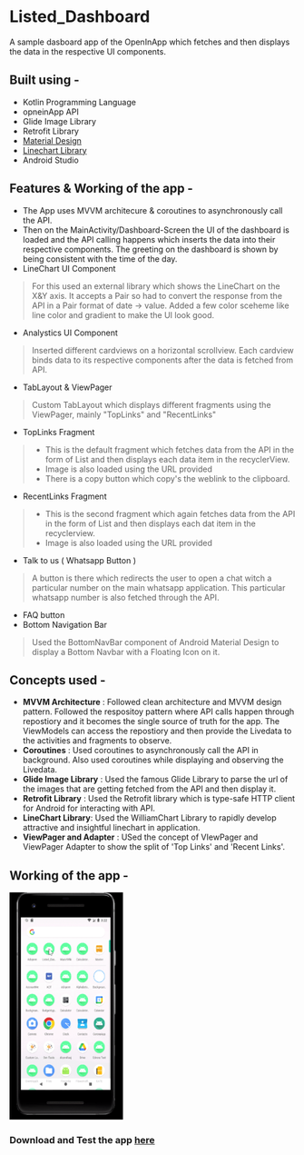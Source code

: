 # Listed_Dashboard
A sample dasboard app of the OpenInApp which fetches and then displays the data in the respective UI components. 

## Built using - 
- Kotlin Programming Language
- opneinApp API
- Glide Image Library
- Retrofit Library
- [Material Design](https://m2.material.io/components/app-bars-bottom/android#anatomy-and-key-properties) 
- [Linechart Library](https://github.com/diogobernardino/williamchart)
- Android Studio

## Features & Working of the app - 
- The App uses MVVM architecure & coroutines to asynchronously call the API. 
- Then on the MainActivity/Dashboard-Screen the UI of the dashboard is loaded and the API calling happens which inserts the data into their respective components. The greeting on the dashboard is shown by being consistent with the time of the day. 
- LineChart UI Component 
> For this used an external library which shows the LineChart on the X&Y axis. It accepts a Pair so had to convert the response from the API in a Pair format of date -> value. Added a few color sceheme like line color and gradient to make the UI look good.
- Analystics UI Component 
> Inserted different cardviews on a horizontal scrollview. Each cardview binds data to its respective components after the data is fetched from API. 
- TabLayout & ViewPager 
> Custom TabLayout which displays different fragments using the ViewPager, mainly "TopLinks" and "RecentLinks" 
- TopLinks Fragment 
> - This is the default fragment which fetches data from the API in the form of List and then displays each data item in the recyclerView. 
> - Image is also loaded using the URL provided 
> - There is a copy button which copy's the weblink to the clipboard. 
- RecentLinks Fragment 
> - This is the second fragment which again fetches data from the API in the form of List and then displays each dat item in the recyclerview. 
> - Image is also loaded using the URL provided 
- Talk to us ( Whatsapp Button ) 
> A button is there which redirects the user to open a chat witch a particular number on the main whatsapp application. 
> This particular whatsapp number is also fetched through the API. 
- FAQ button 
- Bottom Navigation Bar 
> Used the BottomNavBar component of Android Material Design to display a Bottom Navbar with a Floating Icon on it. 


## Concepts used - 
- **MVVM Architecture** : Followed clean architecture and MVVM design pattern. Followed the respositoy pattern where API calls happen through repostiory and it becomes the single source of truth for the app. The ViewModels can access the repostiory and then provide the Livedata to the activities and fragments to observe.
- **Coroutines** : Used coroutines to asynchronously call the API in background. Also used coroutines while displaying and observing the Livedata. 
- **Glide Image Library** : Used the famous Glide Library to parse the url of the images that are getting fetched from the API and then display it.
- **Retrofit Library** : Used the Retrofit library which is type-safe HTTP client for Android for interacting with API.
- **LineChart Library**: Used the WilliamChart Library to rapidly develop attractive and insightful linechart in application.
- **ViewPager and Adapter** : USed the concept of VIewPager and ViewPager Adapter to show the split of 'Top Links' and 'Recent Links'.

## Working of the app - 
<img src="Screenshots/Listeddemo.gif" height = "400" width="200">


### Download and Test the app [here](https://drive.google.com/file/d/1ISJg7XC_mxpNE-dziHwPxRdHiG36JW1x/view?usp=sharing)

